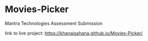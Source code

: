# Movies-Picker
Mantra Technologies Assessment Submission


link to live project: https://khanaisahana.github.io/Movies-Picker/
